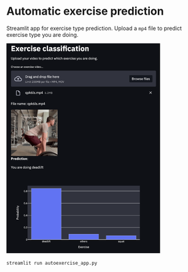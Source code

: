 # Automatic exercise prediction

Streamlit app for exercise type prediction. Upload a `mp4` file to predict
exercise type you are doing.

<img src="example.png" width="400"/>

```py
streamlit run autoexercise_app.py
```
